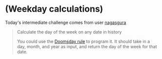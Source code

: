 # (Weekday calculations)
<div class="md"><p>Today's intermediate challenge comes from user <a href="http://www.reddit.com/r/dailyprogrammer_ideas/comments/xx3cq/intermediate_calculate_the_day_of_the_week_on_any/">nagasgura</a></p>
<blockquote>
<p>Calculate the day of the week on any date in history</p>
<p>You could use the <a href="http://en.wikipedia.org/wiki/Doomsday_rule">Doomsday rule</a> to program it. It should take in a day, month, and year as input, and return the day of the week for that date.</p>
</blockquote>
</div>
